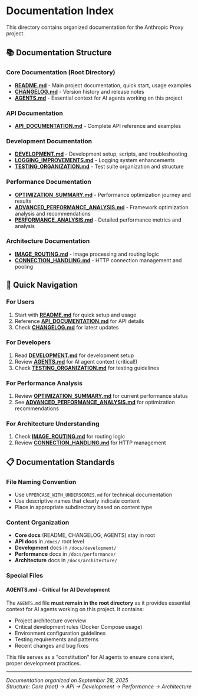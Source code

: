 # Documentation Index

This directory contains organized documentation for the Anthropic Proxy project.

## 📚 Documentation Structure

### Core Documentation (Root Directory)
- **[README.md](../README.md)** - Main project documentation, quick start, usage examples
- **[CHANGELOG.md](../CHANGELOG.md)** - Version history and release notes  
- **[AGENTS.md](../AGENTS.md)** - Essential context for AI agents working on this project

### API Documentation
- **[API_DOCUMENTATION.md](API_DOCUMENTATION.md)** - Complete API reference and examples

### Development Documentation
- **[DEVELOPMENT.md](development/DEVELOPMENT.md)** - Development setup, scripts, and troubleshooting
- **[LOGGING_IMPROVEMENTS.md](development/LOGGING_IMPROVEMENTS.md)** - Logging system enhancements
- **[TESTING_ORGANIZATION.md](development/TESTING_ORGANIZATION.md)** - Test suite organization and structure

### Performance Documentation
- **[OPTIMIZATION_SUMMARY.md](performance/OPTIMIZATION_SUMMARY.md)** - Performance optimization journey and results
- **[ADVANCED_PERFORMANCE_ANALYSIS.md](performance/ADVANCED_PERFORMANCE_ANALYSIS.md)** - Framework optimization analysis and recommendations
- **[PERFORMANCE_ANALYSIS.md](performance/PERFORMANCE_ANALYSIS.md)** - Detailed performance metrics and analysis

### Architecture Documentation
- **[IMAGE_ROUTING.md](architecture/IMAGE_ROUTING.md)** - Image processing and routing logic
- **[CONNECTION_HANDLING.md](architecture/CONNECTION_HANDLING.md)** - HTTP connection management and pooling

## 🎯 Quick Navigation

### For Users
1. Start with **[README.md](../README.md)** for quick setup and usage
2. Reference **[API_DOCUMENTATION.md](API_DOCUMENTATION.md)** for API details
3. Check **[CHANGELOG.md](../CHANGELOG.md)** for latest updates

### For Developers
1. Read **[DEVELOPMENT.md](development/DEVELOPMENT.md)** for development setup
2. Review **[AGENTS.md](../AGENTS.md)** for AI agent context (critical!)
3. Check **[TESTING_ORGANIZATION.md](development/TESTING_ORGANIZATION.md)** for testing guidelines

### For Performance Analysis
1. Review **[OPTIMIZATION_SUMMARY.md](performance/OPTIMIZATION_SUMMARY.md)** for current performance status
2. See **[ADVANCED_PERFORMANCE_ANALYSIS.md](performance/ADVANCED_PERFORMANCE_ANALYSIS.md)** for optimization recommendations

### For Architecture Understanding
1. Check **[IMAGE_ROUTING.md](architecture/IMAGE_ROUTING.md)** for routing logic
2. Review **[CONNECTION_HANDLING.md](architecture/CONNECTION_HANDLING.md)** for HTTP management

## 📋 Documentation Standards

### File Naming Convention
- Use `UPPERCASE_WITH_UNDERSCORES.md` for technical documentation
- Use descriptive names that clearly indicate content
- Place in appropriate subdirectory based on content type

### Content Organization
- **Core docs** (README, CHANGELOG, AGENTS) stay in root
- **API docs** in `/docs/` root level
- **Development** docs in `/docs/development/`
- **Performance** docs in `/docs/performance/`
- **Architecture** docs in `/docs/architecture/`

### Special Files

#### AGENTS.md - Critical for AI Development
The `AGENTS.md` file **must remain in the root directory** as it provides essential context for AI agents working on this project. It contains:
- Project architecture overview
- Critical development rules (Docker Compose usage)
- Environment configuration guidelines
- Testing requirements and patterns
- Recent changes and bug fixes

This file serves as a "constitution" for AI agents to ensure consistent, proper development practices.

---

*Documentation organized on September 28, 2025*  
*Structure: Core (root) → API → Development → Performance → Architecture*